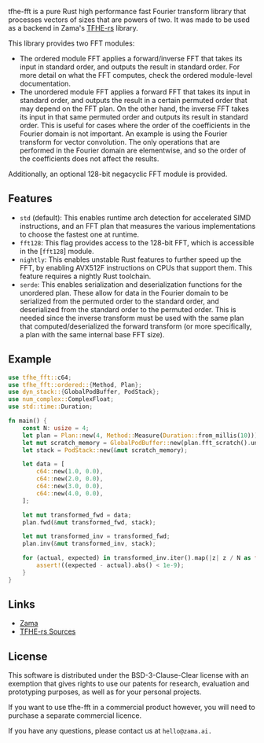 tfhe-fft is a pure Rust high performance fast Fourier transform library
that processes vectors of sizes that are powers of two. It was made to be used
as a backend in Zama's [TFHE-rs](https://docs.zama.ai/tfhe-rs) library.

This library provides two FFT modules:
 - The ordered module FFT applies a forward/inverse FFT that takes its input in standard
 order, and outputs the result in standard order. For more detail on what the FFT
 computes, check the ordered module-level documentation.
 - The unordered module FFT applies a forward FFT that takes its input in standard order,
 and outputs the result in a certain permuted order that may depend on the FFT plan. On the
 other hand, the inverse FFT takes its input in that same permuted order and outputs its result
 in standard order. This is useful for cases where the order of the coefficients in the
 Fourier domain is not important. An example is using the Fourier transform for vector
 convolution. The only operations that are performed in the Fourier domain are elementwise, and
 so the order of the coefficients does not affect the results.

Additionally, an optional 128-bit negacyclic FFT module is provided.

## Features

 - `std` (default): This enables runtime arch detection for accelerated SIMD
   instructions, and an FFT plan that measures the various implementations to
   choose the fastest one at runtime.
 - `fft128`: This flag provides access to the 128-bit FFT, which is accessible in the
   [`fft128`] module.
 - `nightly`: This enables unstable Rust features to further speed up the FFT,
   by enabling AVX512F instructions on CPUs that support them. This feature
   requires a nightly Rust
 toolchain.
 - `serde`: This enables serialization and deserialization functions for the
   unordered plan. These allow for data in the Fourier domain to be serialized
   from the permuted order to the standard order, and deserialized from the
   standard order to the permuted order. This is needed since the inverse
   transform must be used with the same plan that computed/deserialized the
   forward transform (or more specifically, a plan with the same internal base
   FFT size).

## Example

```rust
use tfhe_fft::c64;
use tfhe_fft::ordered::{Method, Plan};
use dyn_stack::{GlobalPodBuffer, PodStack};
use num_complex::ComplexFloat;
use std::time::Duration;

fn main() {
    const N: usize = 4;
    let plan = Plan::new(4, Method::Measure(Duration::from_millis(10)));
    let mut scratch_memory = GlobalPodBuffer::new(plan.fft_scratch().unwrap());
    let stack = PodStack::new(&mut scratch_memory);

    let data = [
        c64::new(1.0, 0.0),
        c64::new(2.0, 0.0),
        c64::new(3.0, 0.0),
        c64::new(4.0, 0.0),
    ];

    let mut transformed_fwd = data;
    plan.fwd(&mut transformed_fwd, stack);

    let mut transformed_inv = transformed_fwd;
    plan.inv(&mut transformed_inv, stack);

    for (actual, expected) in transformed_inv.iter().map(|z| z / N as f64).zip(data) {
        assert!((expected - actual).abs() < 1e-9);
    }
}
```

## Links

 - [Zama](https://www.zama.ai/)
 - [TFHE-rs Sources](https://github.com/zama-ai/tfhe-rs)

## License

This software is distributed under the BSD-3-Clause-Clear license with an
exemption that gives rights to use our patents for research, evaluation and
prototyping purposes, as well as for your personal projects.

If you want to use tfhe-fft in a commercial product however, you will need to
purchase a separate commercial licence.

If you have any questions, please contact us at `hello@zama.ai.`
